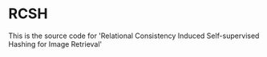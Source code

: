 # RCSH
This is the source code for 'Relational Consistency Induced Self-supervised Hashing for Image Retrieval'
